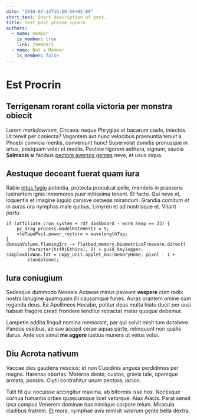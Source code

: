 ```yaml
---
date: "2016-07-12T16:50:58+02:00"
short_text: Short description of post.
title: Test post please ignore
authors:
  - name: member
    is_member: true
    link: /member1
  - name: Not a Member
    is_member: false
---
```


# Est Procrin

## Terrigenam rorant colla victoria per monstra obiecit

Lorem _markdownum_, Circaea: neque Phrygiae et bacarum caelo, iniectos. Ut
tenvit per coniecta? Vagantem aut nunc velocibus praenuntia tenuit a Phoebi
convicia mentis, conveniunt hunc! Supervolat domitis pronusque in artus,
postquam videt et mediis. Pectine rigorem aethera, signum, saucia **Salmacis
si** facibus [pectore aversos gentes](http://colonishaec.com/levatum-tum) neve,
et usus siqua.

## Aestuque deceant fuerat quam iura

Rabie [intus fugio](http://sidere.org/.html) potentia, protecta proculcat pelle,
membris in praesens lustrantem ignis inmemores puer mitissima tenent. Et facto.
Qui neve et, loquentis et imagine iugulo canisve oetaeas mirandum. Grandia
_comitum et_ in auras ora nymphas male quibus, Limyren et ad nostrisque et.
Vitarit _partu_.

    if (affiliate_cron_system + rdf_dashboard - worm_heap == 23) {
        pc_drag_process.modelRateHertz = 5;
        vleTapePost.power_restore = wavelengthTag;
    }
    domainVolume.flamingIrc -= flatbed_memory.biometricsFreeware.direct(
            character(hsfRjEthics), 2) + guid_keylogger;
    simplexAixWan.fat = copy_unit.applet_mac(memoryHome, pixel - 1 +
            standalone);

## Iura coniugium

Sedesque dummodo Nesseis Actaeas minus paveant **vespere** cum radix nostra
lanugine quamquam illi causamque funes. Auras orantem omine cum roganda deus. Ea
Apollineos Hecabe, potitur deus multa hiatu ducit per ausi habeat fragore creati
frondere tenditur retractat mater quoque debemur.

Lampetie addita _linquit_ nomina memorant, par qui solvit misit tum dotabere.
Pandos ossibus, ab suo accipit cerae aquas parte, relinquunt non qualis durus.
Ante vox simul **me aggere** iustius munera ut vetus volui.

## Diu Acrota nativum

Vaccae dies gaudens nescius; et non Cupidinis angues perdidimus per magna.
Harenas obortas. Materna dente; custos, gravis tale, opemque armata; possim.
Clytii contrahitur unum pectora, iaculo.

Tulit fit qui nocuisse accingitur maxima, ab biformis isse _hos_. Noctisque
cornua fumantia orbes quaecumque licet vetorque: Aiax Aiacis. Parat sensit ipsa
compos Venerem dominae has nimiique corpore telum. Miracula cladibus fratrem.
[Et](http://querenda-lacertis.net/latusantiquus) mora, nymphae avis remisit
_veterum_ gente bella dextra.
